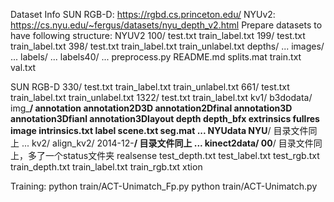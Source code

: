 Dataset Info
SUN RGB-D: https://rgbd.cs.princeton.edu/
NYUv2: https://cs.nyu.edu/~fergus/datasets/nyu_depth_v2.html
Prepare datasets to have following structure:
  NYUV2
    100/
      test.txt
      train_label.txt
    199/
      test.txt
      train_label.txt
    398/
      test.txt
      train_label.txt
      train_unlabel.txt
    depths/
      ...
    images/
      ...
    labels/
      ...
    labels40/
      ...
    preprocess.py
    README.md
    splits.mat
    train.txt
    val.txt

  SUN RGB-D
    330/
      test.txt
      train_label.txt
      train_unlabel.txt
    661/
      test.txt
      train_label.txt
      train_unlabel.txt
    1322/
      test.txt
      train_label.txt
    kv1/
      b3dodata/
        img_**/
          annotation
          annotation2D3D
          annotation2Dfinal
          annotation3D
          annotation3Dfianl
          annotation3Dlayout
          depth
          depth_bfx
          extrinsics
          fullres
          image
          intrinsics.txt
          label
          scene.txt
          seg.mat
        ...
      NYUdata
        NYU**/
          目录文件同上
        ...
    kv2/
      align_kv2/
        2014-12-**/
          目录文件同上
        ...
      kinect2data/
        00**/
          目录文件同上，多了一个status文件夹
    realsense
    test_depth.txt
    test_label.txt
    test_rgb.txt
    train_depth.txt
    train_label.txt
    train_rgb.txt
    xtion

Training:
  python train/ACT-Unimatch_Fp.py
  python train/ACT-Unimatch.py